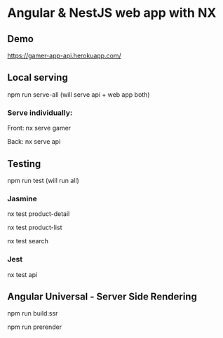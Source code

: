 

# Angular & NestJS web app with NX

## Demo
https://gamer-app-api.herokuapp.com/

## Local serving
npm run serve-all (will serve api + web app both)

### Serve individually:

Front: nx serve gamer 

Back: nx serve api

## Testing
npm run test (will run all)
### Jasmine
nx test product-detail

nx test product-list

nx test search

### Jest

nx test api

## Angular Universal - Server Side Rendering
npm run build:ssr

npm run prerender